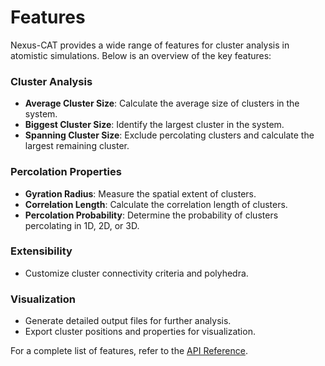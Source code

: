Features
========

Nexus-CAT provides a wide range of features for cluster analysis in atomistic simulations. Below is an overview of the key features:

### Cluster Analysis

- **Average Cluster Size**: Calculate the average size of clusters in the system.
- **Biggest Cluster Size**: Identify the largest cluster in the system.
- **Spanning Cluster Size**: Exclude percolating clusters and calculate the largest remaining cluster.

### Percolation Properties

- **Gyration Radius**: Measure the spatial extent of clusters.
- **Correlation Length**: Calculate the correlation length of clusters.
- **Percolation Probability**: Determine the probability of clusters percolating in 1D, 2D, or 3D.

### Extensibility

- Customize cluster connectivity criteria and polyhedra.

### Visualization

- Generate detailed output files for further analysis.
- Export cluster positions and properties for visualization.

For a complete list of features, refer to the [API Reference](api_reference.rst).